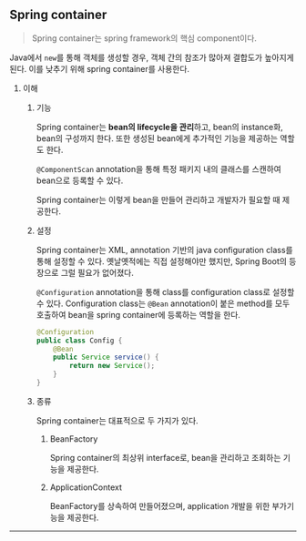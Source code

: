 ## Spring container

> Spring container는 spring framework의 핵심 component이다.

Java에서 `new`를 통해 객체를 생성할 경우, 객체 간의 참조가 많아져 결합도가 높아지게 된다. 이를 낮추기 위해 spring container를 사용한다.

1. 이해

   1. 기능

      Spring container는 **bean의 lifecycle을 관리**하고, bean의 instance화, bean의 구성까지 한다. 또한 생성된 bean에게 추가적인 기능을 제공하는 역할도 한다.

      `@ComponentScan` annotation을 통해 특정 패키지 내의 클래스를 스캔하여 bean으로 등록할 수 있다.

      Spring container는 이렇게 bean을 만들어 관리하고 개발자가 필요할 때 제공한다.

   2. 설정

      Spring container는 XML, annotation 기반의 java configuration class를 통해 설정할 수 있다. 옛날옛적에는 직접 설정해야만 했지만, Spring Boot의 등장으로 그럴 필요가 없어졌다.

      `@Configuration` annotation을 통해 class를 configuration class로 설정할 수 있다. Configuration class는 `@Bean` annotation이 붙은 method를 모두 호출하여 bean을 spring container에 등록하는 역할을 한다.

      ```java
      @Configuration
      public class Config {
          @Bean
          public Service service() {
              return new Service();
          }
      }
      ```

   3. 종류

      Spring container는 대표적으로 두 가지가 있다.

      1. BeanFactory

         Spring container의 최상위 interface로, bean을 관리하고 조회하는 기능을 제공한다.

      2. ApplicationContext

         BeanFactory를 상속하여 만들어졌으며, application 개발을 위한 부가기능을 제공한다.

---
